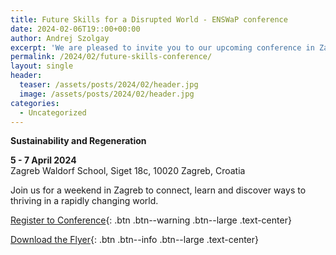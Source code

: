 ```yaml
---
title: Future Skills for a Disrupted World - ENSWaP conference
date: 2024-02-06T19::00+00:00
author: Andrej Szolgay
excerpt: 'We are pleased to invite you to our upcoming conference in Zagreb, Croatia.'
permalink: /2024/02/future-skills-conference/
layout: single
header:
  teaser: /assets/posts/2024/02/header.jpg
  image: /assets/posts/2024/02/header.jpg
categories:
  - Uncategorized
---
```


**Sustainability and Regeneration**

<p><strong>5 - 7 April 2024</strong><br> 
Zagreb Waldorf School, Siget 18c, 10020 Zagreb, Croatia</p>

Join us for a weekend in Zagreb to connect, learn and discover ways to thriving in a rapidly changing world.

[Register to Conference](https://docs.google.com/forms/d/e/1FAIpQLSd_lNlfjTiEbUUc5J05mA84A3QjI0V4q1v8zqV5wMPTY_mW-A/viewform){: .btn .btn--warning .btn--large .text-center}

[Download the Flyer](https://enswap.org/assets/posts/2024/02/ENSWAP_conference_2024_Zagreb_flyer.pdf){: .btn .btn--info .btn--large .text-center}
